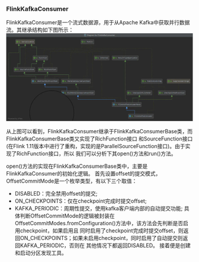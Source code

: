 ### FlinkKafkaConsumer

FlinkKafkaConsumer是一个流式数据源，用于从Apache Kafka中获取并行数据流。其继承结构如下图所示：
![FlinkKafkaConsumer继承体系](../images/flinkkafka.png "FlinkKafkaConsumer继承体系")

从上图可以看到，FlinkKafkaConsumer继承于FlinkKafkaConsumerBase类，而FlinkKafkaConsumerBase类又实现了RichFunction接口
和SourceFunction接口(在Flink 1.11版本中进行了重构，实现的是ParallelSourceFunction接口)。由于实现了RichFunction接口，所以
我们可以分析下其open()方法和run()方法。

open()方法的实现在FlinkKafkaConsumerBase类中，主要是FlinkKafkaConsumer的初始化逻辑。
首先设置offset的提交模式，OffsetCommitMode是一个枚举类型，有以下三个取值：
  * DISABLED：完全禁用offset的提交;
  * ON_CHECKPOINTS：仅在checkpoint完成时提交offset;
  * KAFKA_PERIODIC：周期性提交，使用kafka客户端内部的自动提交功能;
具体判断OffsetCommitMode的逻辑被封装在OffsetCommitModes.fromConfiguration()方法中，该方法会先判断是否启用checkpoint，如果启用且
同时启用了checkpoint完成时提交offset，则返回ON_CHECKPOINTS；如果未启用checkpoint，同时启用了自动提交则返回KAFKA_PERIODIC，否则在
其他情况下都返回DISABLED。
接着便是创建和启动分区发现工具。
